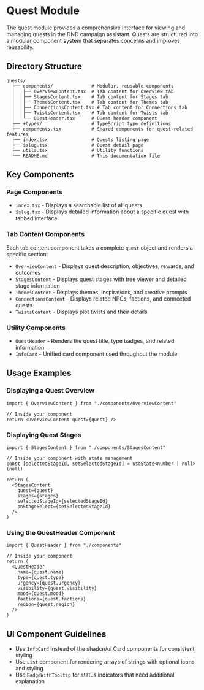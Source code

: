 # Quest Module

The quest module provides a comprehensive interface for viewing and managing quests in the DND campaign assistant. Quests are structured into a modular component system that separates concerns and improves reusability.

## Directory Structure

```
quests/
  ├── components/              # Modular, reusable components
  │   ├── OverviewContent.tsx  # Tab content for Overview tab
  │   ├── StagesContent.tsx    # Tab content for Stages tab
  │   ├── ThemesContent.tsx    # Tab content for Themes tab
  │   ├── ConnectionsContent.tsx # Tab content for Connections tab
  │   ├── TwistsContent.tsx    # Tab content for Twists tab
  │   └── QuestHeader.tsx      # Quest header component
  ├── +types/                  # TypeScript type definitions
  ├── components.tsx           # Shared components for quest-related features
  ├── index.tsx                # Quests listing page
  ├── $slug.tsx                # Quest detail page
  ├── utils.tsx                # Utility functions
  └── README.md                # This documentation file
```

## Key Components

### Page Components

- `index.tsx` - Displays a searchable list of all quests 
- `$slug.tsx` - Displays detailed information about a specific quest with tabbed interface

### Tab Content Components

Each tab content component takes a complete `quest` object and renders a specific section:

- `OverviewContent` - Displays quest description, objectives, rewards, and outcomes
- `StagesContent` - Displays quest stages with tree viewer and detailed stage information
- `ThemesContent` - Displays themes, inspirations, and creative prompts
- `ConnectionsContent` - Displays related NPCs, factions, and connected quests
- `TwistsContent` - Displays plot twists and their details

### Utility Components

- `QuestHeader` - Renders the quest title, type badges, and related information
- `InfoCard` - Unified card component used throughout the module

## Usage Examples

### Displaying a Quest Overview

```tsx
import { OverviewContent } from "./components/OverviewContent"

// Inside your component
return <OverviewContent quest={quest} />
```

### Displaying Quest Stages

```tsx
import { StagesContent } from "./components/StagesContent"

// Inside your component with state management
const [selectedStageId, setSelectedStageId] = useState<number | null>(null)

return (
  <StagesContent 
    quest={quest}
    stages={stages}
    selectedStageId={selectedStageId}
    onStageSelect={setSelectedStageId}
  />
)
```

### Using the QuestHeader Component

```tsx
import { QuestHeader } from "./components"

// Inside your component
return (
  <QuestHeader
    name={quest.name}
    type={quest.type}
    urgency={quest.urgency}
    visibility={quest.visibility}
    mood={quest.mood}
    factions={quest.factions}
    region={quest.region}
  />
)
```

## UI Component Guidelines

- Use `InfoCard` instead of the shadcn/ui Card components for consistent styling
- Use `List` component for rendering arrays of strings with optional icons and styling
- Use `BadgeWithTooltip` for status indicators that need additional explanation 